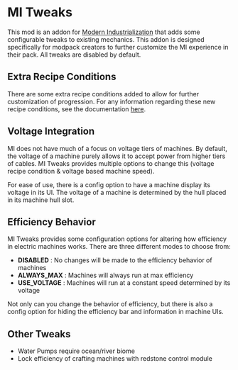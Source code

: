 # MI Tweaks
This mod is an addon for [Modern Industrialization](https://github.com/AztechMC/Modern-Industrialization) that adds some configurable tweaks to existing mechanics. This addon is designed specifically for modpack creators to further customize the MI experience in their pack. All tweaks are disabled by default.

## Extra Recipe Conditions
There are some extra recipe conditions added to allow for further customization of progression. For any information regarding these new recipe conditions, see the documentation [here](https://github.com/Swedz/MI-Tweaks/blob/master/docs/RECIPE_CONDITIONS.md).

## Voltage Integration
MI does not have much of a focus on voltage tiers of machines. By default, the voltage of a machine purely allows it to accept power from higher tiers of cables. MI Tweaks provides multiple options to change this (voltage recipe condition & voltage based machine speed).

For ease of use, there is a config option to have a machine display its voltage in its UI. The voltage of a machine is determined by the hull placed in its machine hull slot.

## Efficiency Behavior
MI Tweaks provides some configuration options for altering how efficiency in electric machines works. There are three different modes to choose from:

- **DISABLED** : No changes will be made to the efficiency behavior of machines
- **ALWAYS_MAX** : Machines will always run at max efficiency
- **USE_VOLTAGE** : Machines will run at a constant speed determined by its voltage

Not only can you change the behavior of efficiency, but there is also a config option for hiding the efficiency bar and information in machine UIs.

## Other Tweaks
- Water Pumps require ocean/river biome
- Lock efficiency of crafting machines with redstone control module